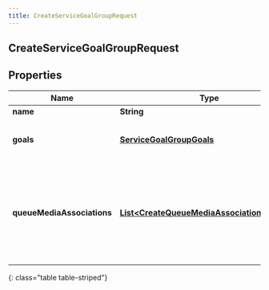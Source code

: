 ```yaml
---
title: CreateServiceGoalGroupRequest
---
```

## CreateServiceGoalGroupRequest


## Properties

| Name | Type | Description | Notes |
| ------------ | ------------- | ------------- | ------------- |
| **name** | **String** | name |  |
| **goals** | [**ServiceGoalGroupGoals**](ServiceGoalGroupGoals.html) | Goals defined for this service goal group |  [optional] |
| **queueMediaAssociations** | [**List&lt;CreateQueueMediaAssociationRequest&gt;**](CreateQueueMediaAssociationRequest.html) | List of queues and media types from that queue to associate with this service goal group |  [optional] |
{: class="table table-striped"}



